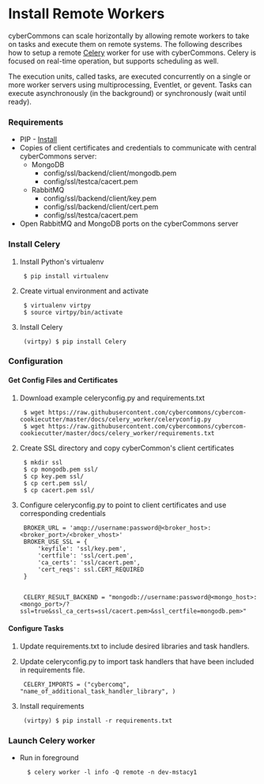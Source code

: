 Install Remote Workers
======================

cyberCommons can scale horizontally by allowing remote workers to take on tasks and execute them on remote systems. The following describes how to setup a remote [Celery](http://www.celeryproject.org/) worker for use with cyberCommons. Celery is focused on real-time operation, but supports scheduling as well.

The execution units, called tasks, are executed concurrently on a single or more worker servers using multiprocessing, Eventlet, or gevent. Tasks can execute asynchronously (in the background) or synchronously (wait until ready).

### Requirements

* PIP - [Install](https://packaging.python.org/install_requirements_linux/#installing-pip-setuptools-wheel-with-linux-package-managers)
* Copies of client certificates and credentials to communicate with central cyberCommons server:
  - MongoDB
    - config/ssl/backend/client/mongodb.pem
    - config/ssl/testca/cacert.pem
  - RabbitMQ
    - config/ssl/backend/client/key.pem
    - config/ssl/backend/client/cert.pem
    - config/ssl/testca/cacert.pem
* Open RabbitMQ and MongoDB ports on the cyberCommons server

### Install Celery

1. Install Python's virtualenv

        $ pip install virtualenv

2. Create virtual environment and activate


        $ virtualenv virtpy
        $ source virtpy/bin/activate


3. Install Celery

        (virtpy) $ pip install Celery


### Configuration
#### Get Config Files and Certificates

1. Download example celeryconfig.py and requirements.txt


        $ wget https://raw.githubusercontent.com/cybercommons/cybercom-cookiecutter/master/docs/celery_worker/celeryconfig.py
        $ wget https://raw.githubusercontent.com/cybercommons/cybercom-cookiecutter/master/docs/celery_worker/requirements.txt

2. Create SSL directory and copy cyberCommon's client certificates

        $ mkdir ssl
        $ cp mongodb.pem ssl/
        $ cp key.pem ssl/
        $ cp cert.pem ssl/
        $ cp cacert.pem ssl/

3. Configure celeryconfig.py to point to client certificates and use corresponding credentials

        BROKER_URL = 'amqp://username:password@<broker_host>:<broker_port>/<broker_vhost>'
        BROKER_USE_SSL = {
            'keyfile': 'ssl/key.pem',
            'certfile': 'ssl/cert.pem',
            'ca_certs': 'ssl/cacert.pem',
            'cert_reqs': ssl.CERT_REQUIRED
        }


        CELERY_RESULT_BACKEND = "mongodb://username:password@<mongo_host>:<mongo_port>/?ssl=true&ssl_ca_certs=ssl/cacert.pem>&ssl_certfile=mongodb.pem>"

#### Configure Tasks

1. Update requirements.txt to include desired libraries and task handlers.
2. Update celeryconfig.py to import task handlers that have been included in requirements file.

        CELERY_IMPORTS = ("cybercomq", "name_of_additional_task_handler_library", )

3. Install requirements

        (virtpy) $ pip install -r requirements.txt


### Launch Celery worker

* Run in foreground

        $ celery worker -l info -Q remote -n dev-mstacy1

